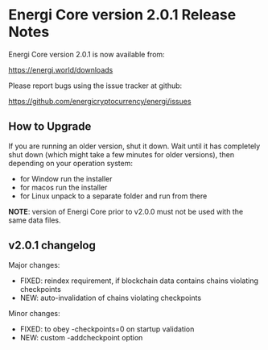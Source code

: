 Energi Core version 2.0.1 Release Notes
=======================================

Energi Core version 2.0.1 is now available from:

  https://energi.world/downloads

Please report bugs using the issue tracker at github:

  https://github.com/energicryptocurrency/energi/issues


How to Upgrade
--------------

If you are running an older version, shut it down. Wait until it has completely
shut down (which might take a few minutes for older versions), then depending on
your operation system:

* for Window run the installer
* for macos run the installer
* for Linux unpack to a separate folder and run from there

**NOTE**: version of Energi Core prior to v2.0.0 must not be used with the same data files.


v2.0.1 changelog
----------------

Major changes:

* FIXED: reindex requirement, if blockchain data contains chains violating checkpoints
* NEW: auto-invalidation of chains violating checkpoints


Minor changes:

* FIXED: to obey -checkpoints=0 on startup validation
* NEW: custom -addcheckpoint option
